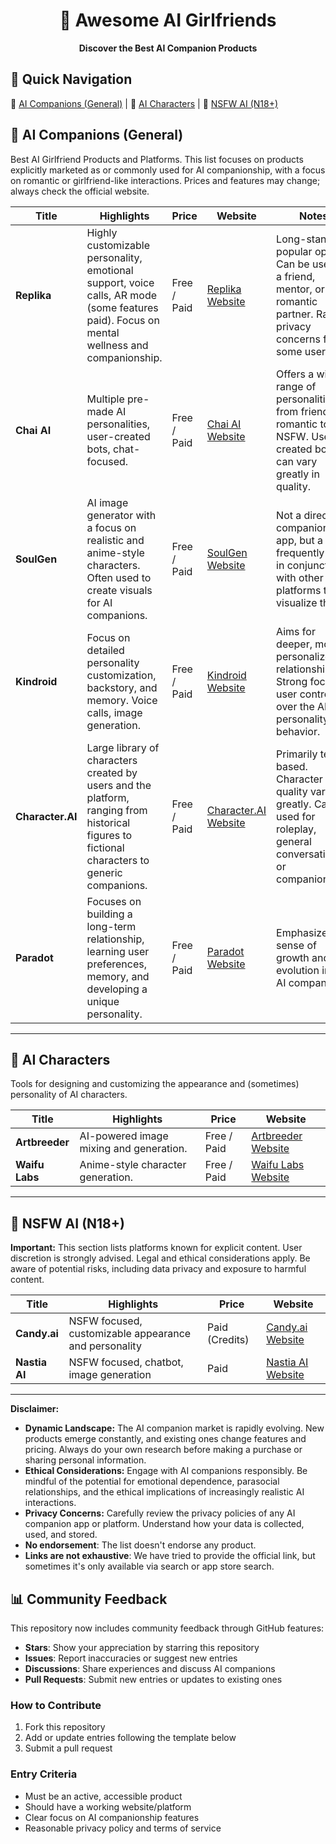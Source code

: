<h1 align="center">
	🎠 Awesome AI Girlfriends
</h1>

<p align="center">
<b> Discover the Best AI Companion Products
 </b>
</p>

## 🚀 Quick Navigation

🤖 [AI Companions (General)](#-ai-companions-general) | 🎨 [AI Characters](#-ai-characters) | 🔞 [NSFW AI (N18+)](#-nsfw-ai-n18)


## 💞 AI Companions (General)
Best AI Girlfriend Products and Platforms. This list focuses on products explicitly marketed as or commonly used for AI companionship, with a focus on romantic or girlfriend-like interactions. Prices and features may change; always check the official website.

| Title | Highlights | Price | Website | Notes |
|-------|------------|-------|---------------|-------|
| **Replika** | Highly customizable personality, emotional support, voice calls, AR mode (some features paid). Focus on mental wellness and companionship. | Free / Paid | <a href="https://replika.com/" target="_blank">Replika Website</a> | Long-standing, popular option. Can be used as a friend, mentor, or romantic partner. Raises privacy concerns for some users. |
| **Chai AI** | Multiple pre-made AI personalities, user-created bots, chat-focused. | Free / Paid | <a href="https://www.chai-research.com/" target="_blank">Chai AI Website</a> | Offers a wide range of personalities, from friendly to romantic to NSFW. User-created bots can vary greatly in quality. |
| **SoulGen** | AI image generator with a focus on realistic and anime-style characters. Often used to create visuals for AI companions. | Free / Paid | <a href="https://www.soulgen.net/" target="_blank">SoulGen Website</a> | Not a direct companion app, but a tool frequently used in conjunction with other platforms to visualize the AI. |
| **Kindroid** | Focus on detailed personality customization, backstory, and memory. Voice calls, image generation. | Free / Paid | <a href="https://kindroid.ai/" target="_blank">Kindroid Website</a> | Aims for deeper, more personalized relationships. Strong focus on user control over the AI's personality and behavior. |
| **Character.AI** | Large library of characters created by users and the platform, ranging from historical figures to fictional characters to generic companions. | Free / Paid | <a href="https://beta.character.ai/" target="_blank">Character.AI Website</a> | Primarily text-based. Character quality varies greatly. Can be used for roleplay, general conversation, or companionship. |
| **Paradot** | Focuses on building a long-term relationship, learning user preferences, memory, and developing a unique personality. | Free / Paid | <a href="https://www.paradot.ai/" target="_blank">Paradot Website</a> | Emphasizes a sense of growth and evolution in the AI companion. |


---
## 🎨 AI Characters
Tools for designing and customizing the appearance and (sometimes) personality of AI characters.

| Title        | Highlights|Price|Website|
|--------|--------|--------|--------|
| **Artbreeder**  |   AI-powered image mixing and generation.   | Free / Paid    |<a href="https://artbreeder.com/" target="_blank">Artbreeder Website</a>| 
| **Waifu Labs** |  Anime-style character generation.   | Free / Paid  |<a href="https://waifulabs.com/" target="_blank">Waifu Labs Website</a>|

---

## 🔞 NSFW AI (N18+)
**Important:**  This section lists platforms known for explicit content.  User discretion is strongly advised.  Legal and ethical considerations apply.  Be aware of potential risks, including data privacy and exposure to harmful content.

| Title        |  Highlights | Price        |  Website |
|----------|--------|--------|--------|
| **Candy.ai** | NSFW focused, customizable appearance and personality | Paid (Credits) |  <a href="https://candy.ai/" target="_blank">Candy.ai Website</a>     |
| **Nastia AI** | NSFW focused, chatbot, image generation  | Paid  |   <a href="https://nastia.ai/" target="_blank">Nastia AI Website</a>|


---

**Disclaimer:**

*   **Dynamic Landscape:** The AI companion market is rapidly evolving.  New products emerge constantly, and existing ones change features and pricing. Always do your own research before making a purchase or sharing personal information.
*   **Ethical Considerations:**  Engage with AI companions responsibly.  Be mindful of the potential for emotional dependence, parasocial relationships, and the ethical implications of increasingly realistic AI interactions.
*   **Privacy Concerns:**  Carefully review the privacy policies of any AI companion app or platform.  Understand how your data is collected, used, and stored.
* **No endorsement**: The list doesn't endorse any product.
* **Links are not exhaustive**: We have tried to provide the official link, but sometimes it's only available via search or app store search.

## 📊 Community Feedback
This repository now includes community feedback through GitHub features:
- **Stars**: Show your appreciation by starring this repository
- **Issues**: Report inaccuracies or suggest new entries
- **Discussions**: Share experiences and discuss AI companions
- **Pull Requests**: Submit new entries or updates to existing ones

### How to Contribute
1. Fork this repository
2. Add or update entries following the template below
3. Submit a pull request

### Entry Criteria
- Must be an active, accessible product
- Should have a working website/platform
- Clear focus on AI companionship features
- Reasonable privacy policy and terms of service